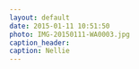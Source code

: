 ```yaml
---
layout: default
date: 2015-01-11 10:51:50
photo: IMG-20150111-WA0003.jpg
caption_header:  
caption: Nellie
---
```

